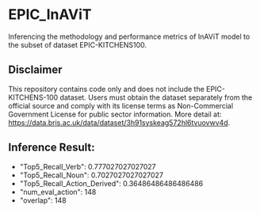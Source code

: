 # EPIC_InAViT
Inferencing the methodology and performance metrics of InAViT model to the subset of dataset EPIC-KITCHENS100.

## Disclaimer
This repository contains code only and does not include the EPIC-KITCHENS-100 dataset. Users must obtain the dataset separately from the official source and comply with its license terms as Non-Commercial Government License for public sector information.
More detail at: https://data.bris.ac.uk/data/dataset/3h91syskeag572hl6tvuovwv4d.

## Inference Result:
- "Top5_Recall_Verb": 0.777027027027027
- "Top5_Recall_Noun": 0.7027027027027027
- "Top5_Recall_Action_Derived": 0.36486486486486486
- "num_eval_action": 148
- "overlap": 148

